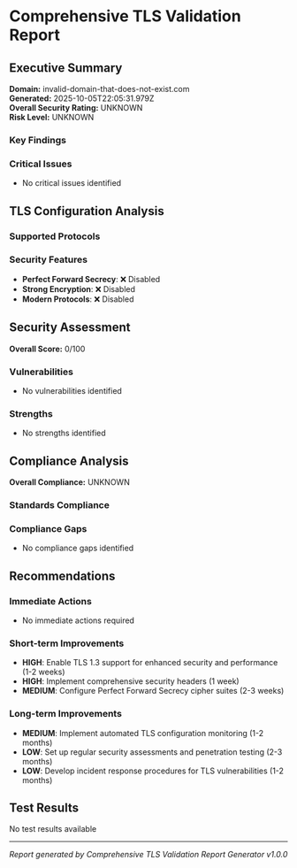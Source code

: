 # Comprehensive TLS Validation Report

## Executive Summary

**Domain:** invalid-domain-that-does-not-exist.com  
**Generated:** 2025-10-05T22:05:31.979Z  
**Overall Security Rating:** UNKNOWN  
**Risk Level:** UNKNOWN

### Key Findings



### Critical Issues

- No critical issues identified

## TLS Configuration Analysis

### Supported Protocols



### Security Features

- **Perfect Forward Secrecy**: ❌ Disabled
- **Strong Encryption**: ❌ Disabled
- **Modern Protocols**: ❌ Disabled

## Security Assessment

**Overall Score:** 0/100

### Vulnerabilities

- No vulnerabilities identified

### Strengths

- No strengths identified

## Compliance Analysis

**Overall Compliance:** UNKNOWN

### Standards Compliance



### Compliance Gaps

- No compliance gaps identified

## Recommendations

### Immediate Actions

- No immediate actions required

### Short-term Improvements

- **HIGH**: Enable TLS 1.3 support for enhanced security and performance (1-2 weeks)
- **HIGH**: Implement comprehensive security headers (1 week)
- **MEDIUM**: Configure Perfect Forward Secrecy cipher suites (2-3 weeks)

### Long-term Improvements

- **MEDIUM**: Implement automated TLS configuration monitoring (1-2 months)
- **LOW**: Set up regular security assessments and penetration testing (2-3 months)
- **LOW**: Develop incident response procedures for TLS vulnerabilities (1-2 months)

## Test Results

No test results available

---

*Report generated by Comprehensive TLS Validation Report Generator v1.0.0*
